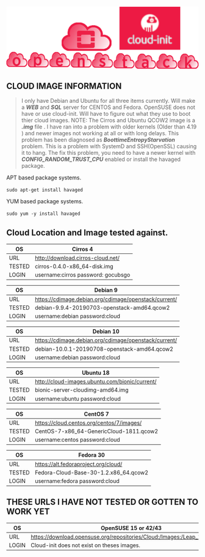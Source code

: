 
![Openstack Cloud-init](../gh_img/openstack_cloud-init.png)

## CLOUD IMAGE INFORMATION

> I only have Debian and Ubuntu for all three items currently.
> Will make a ***WEB*** and ***SQL*** server for CENTOS and Fedora. OpenSUSE does not have
> or use cloud-init. Will have to figure out what they use to boot thier cloud images.
> NOTE: The Cirros and Ubuntu QCOW2 image is a ***.img*** file . 
> I have ran into a problem with older kernels (Older than 4.19 ) and
> newer images not working at all or with long delays. This problem has been
> diagnosed as ***BoottimeEntropyStarvation*** problem. This is a problem with
> SystemD and SSH(OpenSSL) causing it to hang. The fix this problem, you need
> to have a newer kernel with ***CONFIG_RANDOM_TRUST_CPU*** enabled or install
> the havaged package.

APT based package systems.

`sudo apt-get install havaged`

YUM based package systems.

`sudo yum -y install havaged`

## Cloud Location and Image tested against. 

OS       | Cirros 4                                        
-------- | --------------------------------------
URL      | http://download.cirros-cloud.net/   
TESTED   | cirros-0.4.0-x86_64-disk.img      
LOGIN    | username:cirros  password: gocubsgo 

OS       | Debian 9                                        
-------- | --------------------------------------
URL      | https://cdimage.debian.org/cdimage/openstack/current/
TESTED   | debian-9.9.4-20190703-openstack-amd64.qcow2
LOGIN    | username:debian password:cloud

OS        | Debian 10                                        
--------- | --------------------------------------
URL       | https://cdimage.debian.org/cdimage/openstack/current/
TESTED    | debian-10.0.1-20190708-openstack-amd64.qcow2
LOGIN     | username:debian password:cloud

OS        | Ubuntu 18                                        
--------- | --------------------------------------
URL       | http://cloud-images.ubuntu.com/bionic/current/
TESTED    | bionic-server-cloudimg-amd64.img 
LOGIN     | username:ubuntu password:cloud

OS        | CentOS 7                                       
--------- | --------------------------------------
URL       | https://cloud.centos.org/centos/7/images/
TESTED    | CentOS-7-x86_64-GenericCloud-1811.qcow2
LOGIN     | username:centos password:cloud

OS        | Fedora 30                                       
--------- | --------------------------------------
URL       | https://alt.fedoraproject.org/cloud/
TESTED    | Fedora-Cloud-Base-30-1.2.x86_64.qcow2
LOGIN     | username:fedora password:cloud

## THESE URLS I HAVE NOT TESTED OR GOTTEN TO WORK YET

OS        | OpenSUSE 15 or 42/43                                       
--------- | --------------------------------------
URL       | https://download.opensuse.org/repositories/Cloud:/Images:/Leap_15.0/images/
LOGIN     | Cloud-init does not exist on theses images. 


